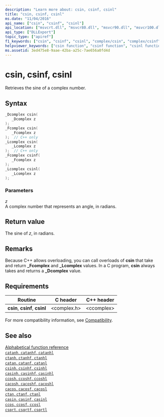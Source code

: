 ```yaml
---
description: "Learn more about: csin, csinf, csinl"
title: "csin, csinf, csinl"
ms.date: "11/04/2016"
api_name: ["csin", "csinf", "csinl"]
api_location: ["msvcrt.dll", "msvcr80.dll", "msvcr90.dll", "msvcr100.dll", "msvcr100_clr0400.dll", "msvcr110.dll", "msvcr110_clr0400.dll", "msvcr120.dll", "msvcr120_clr0400.dll", "ucrtbase.dll", "api-ms-win-crt-math-l1-1-0.dll"]
api_type: ["DLLExport"]
topic_type: ["apiref"]
f1_keywords: ["csin", "csinf", "csinl", "complex/csin", "complex/csinf", "complex/csinl"]
helpviewer_keywords: ["csin function", "csinf function", "csinl function"]
ms.assetid: 3ed475e8-9aae-42ba-a25c-7ae656a0fd4d
---
```

# csin, csinf, csinl

Retrieves the sine of a complex number.

## Syntax

```C
_Dcomplex csin(
   _Dcomplex z
);
_Fcomplex csin(
   _Fcomplex z
);  // C++ only
_Lcomplex csin(
   _Lcomplex z
);  // C++ only
_Fcomplex csinf(
   _Fcomplex z
);
_Lcomplex csinl(
   _Lcomplex z
);
```

### Parameters

*z*<br/>
A complex number that represents an angle, in radians.

## Return value

The sine of *z*, in radians.

## Remarks

Because C++ allows overloading, you can call overloads of **csin** that take and return **_Fcomplex** and **_Lcomplex** values. In a C program, **csin** always takes and returns a **_Dcomplex** value.

## Requirements

|Routine|C header|C++ header|
|-------------|--------------|------------------|
|**csin**,               **csinf**, **csinl**|\<complex.h>|\<ccomplex>|

For more compatibility information, see [Compatibility](../compatibility.md).

## See also

[Alphabetical function reference](crt-alphabetical-function-reference.md)\
[`catanh`, `catanhf`, `catanhl`](catanh-catanhf-catanhl.md)\
[`ctanh`, `ctanhf`, `ctanhl`](ctanh-ctanhf-ctanhl.md)\
[`catan`, `catanf`, `catanl`](catan-catanf-catanl.md)\
[`csinh`, `csinhf`, `csinhl`](csinh-csinhf-csinhl.md)\
[`casinh`, `casinhf`, `casinhl`](casinh-casinhf-casinhl.md)\
[`ccosh`, `ccoshf`, `ccoshl`](ccosh-ccoshf-ccoshl.md)\
[`cacosh`, `cacoshf`, `cacoshl`](cacosh-cacoshf-cacoshl.md)\
[`cacos`, `cacosf`, `cacosl`](cacos-cacosf-cacosl.md)\
[`ctan`, `ctanf`, `ctanl`](ctan-ctanf-ctanl.md)\
[`casin`, `casinf`, `casinl`](casin-casinf-casinl.md)\
[`ccos`, `ccosf`, `ccosl`](ccos-ccosf-ccosl.md)\
[`csqrt`, `csqrtf`, `csqrtl`](csqrt-csqrtf-csqrtl.md)
